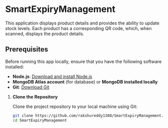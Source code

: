 # SmartExpiryManagement


This application displays product details and provides the ability to update stock levels. Each product has a corresponding QR code, which, when scanned, displays the product details.

## Prerequisites

Before running this app locally, ensure that you have the following software installed:

- **Node.js**: [Download and install Node.js](https://nodejs.org/)
- **MongoDB Atlas account** (for database) or **MongoDB installed locally**
- **Git**: [Download Git](https://git-scm.com/)


1. **Clone the Repository**

   Clone the project repository to your local machine using Git:

   ```bash
   git clone https://github.com/rakshureddy1308/SmartExpiryManagement.git
   cd SmartExpiryManagement




